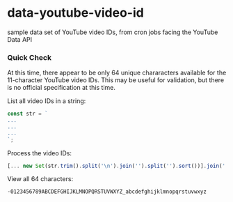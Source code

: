 # data-youtube-video-id

sample data set of YouTube video IDs, from cron jobs facing the YouTube Data API

### Quick Check

At this time, there appear to be only 64 unique chararacters available for the 11-character YouTube video IDs. This may be useful for validation, but there is no official specification at this time.

List all video IDs in a string:
```javascript
const str = `
...
...
...
`;
```

Process the video IDs:
```javascript
[... new Set(str.trim().split('\n').join('').split('').sort())].join('')
```

View all 64 characters:
```
-0123456789ABCDEFGHIJKLMNOPQRSTUVWXYZ_abcdefghijklmnopqrstuvwxyz
```
